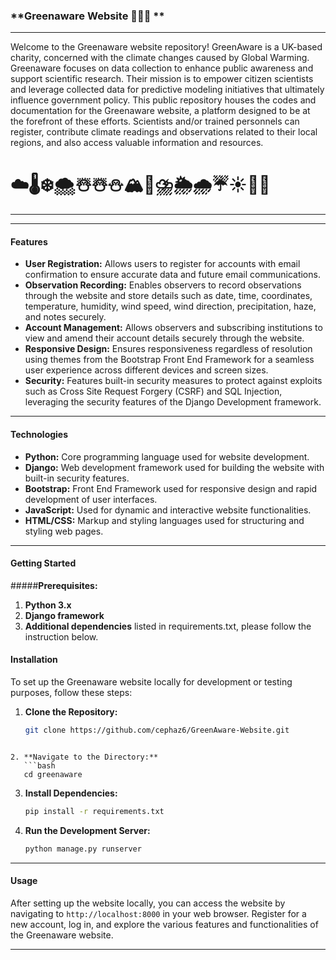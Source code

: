 ### **Greenaware Website 🍏💚💚 **

---

Welcome to the Greenaware website repository!
GreenAware is a UK-based charity, concerned with the climate changes caused by Global Warming. Greenaware focuses on data collection to enhance public awareness and support scientific research. Their mission is to empower citizen scientists and leverage collected data for predictive modeling initiatives that ultimately influence government policy. This public repository houses the codes and documentation for the Greenaware website, a platform designed to be at the forefront of these efforts. Scientists and/or trained personnels can register, contribute climate readings and observations related to their local regions, and also access valuable information and resources.

# ☁️🌡️❄️🌨️☃️☃️⛄🏔️🧊⛈️🌦️🌧️☔☀️🌻🌞

---

---

#### **Features**

- **User Registration:** Allows users to register for accounts with email confirmation to ensure accurate data and future email communications.
- **Observation Recording:** Enables observers to record observations through the website and store details such as date, time, coordinates, temperature, humidity, wind speed, wind direction, precipitation, haze, and notes securely.
- **Account Management:** Allows observers and subscribing institutions to view and amend their account details securely through the website.
- **Responsive Design:** Ensures responsiveness regardless of resolution using themes from the Bootstrap Front End Framework for a seamless user experience across different devices and screen sizes.
- **Security:** Features built-in security measures to protect against exploits such as Cross Site Request Forgery (CSRF) and SQL Injection, leveraging the security features of the Django Development framework.

---

#### **Technologies**

- **Python:** Core programming language used for website development.
- **Django:** Web development framework used for building the website with built-in security features.
- **Bootstrap:** Front End Framework used for responsive design and rapid development of user interfaces.
- **JavaScript:** Used for dynamic and interactive website functionalities.
- **HTML/CSS:** Markup and styling languages used for structuring and styling web pages.

---

#### **Getting Started**

#####**Prerequisites:**

1. **Python 3.x**
2. **Django framework**
3. **Additional dependencies** listed in requirements.txt, please follow the instruction below.

#### **Installation**

To set up the Greenaware website locally for development or testing purposes, follow these steps:

1. **Clone the Repository:**
   ```bash
   git clone https://github.com/cephaz6/GreenAware-Website.git
   ```

````

2. **Navigate to the Directory:**
   ```bash
   cd greenaware
````

3. **Install Dependencies:**

   ```bash
   pip install -r requirements.txt
   ```

4. **Run the Development Server:**
   ```bash
   python manage.py runserver
   ```

---

#### **Usage**

After setting up the website locally, you can access the website by navigating to `http://localhost:8000` in your web browser. Register for a new account, log in, and explore the various features and functionalities of the Greenaware website.

---

